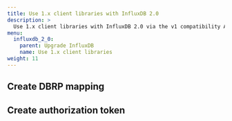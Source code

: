 ```yaml
---
title: Use 1.x client libraries with InfluxDB 2.0
description: >
  Use 1.x client libraries with InfluxDB 2.0 via the v1 compatibility API.
menu:
  influxdb_2_0:
    parent: Upgrade InfluxDB
    name: Use 1.x client libraries
weight: 11
---
```


<!-- Introduction -->

## Create DBRP mapping

## Create authorization token

